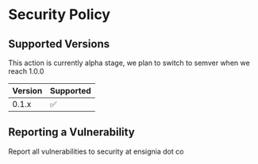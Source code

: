 # Security Policy

## Supported Versions

This action is currently alpha stage, we plan to switch to semver when we reach 1.0.0


| Version | Supported          |
| ------- | ------------------ |
| 0.1.x   | :white_check_mark: |

## Reporting a Vulnerability

Report all vulnerabilities to security at ensignia dot co
